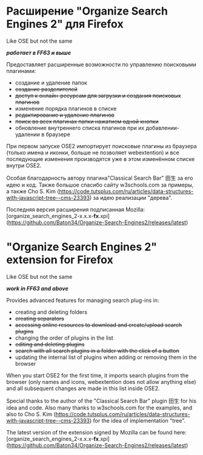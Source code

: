# Расширение "Organize Search Engines 2" для Firefox
 Like OSE but not the same

**_работает в FF63 и выше_**

Предоставляет расширенные возможности по управлению поисковыми плагинами:
* создание и удаление папок
* ~~создание разделителей~~
* ~~доступ к онлайн-ресурсам для загрузки и создания поисковых плагинов~~
* изменение порядка плагинов в списке
* ~~редактирование и удаление плагинов~~
* ~~поиск во всех плагинах папки нажатием одной кнопки~~
* обновление внутреннего списка плагинов при их добавлении-удалении в браузере

При первом запуске OSE2 импортирует поисковые плагины из браузера (только имена и иконки, больше не позволяет webextention) и все последующие изменения производятся уже в этом изменённом списке внутри OSE2.

Особая благодарность автору плагина"Classical Search Bar" 田生 за его идею и код. Также большое спасибо сайту w3schools.com за примеры, а также Cho S. Kim (https://code.tutsplus.com/ru/articles/data-structures-with-javascript-tree--cms-23393) за идею реализации "дерева".

Последняя версия расширения подписанная Mozilla: [organize_search_engines_2-x.x.x-**fx**.xpi] (https://github.com/Baton34/Organize-Search-Engines2/releases/latest)


# "Organize Search Engines 2" extension for Firefox
 Like OSE but not the same
 
 **_work in FF63 and above_**

Provides advanced features for managing search plug-ins in:
* creating and deleting folders
* ~~creating separators~~
* ~~accessing online resources to download and create/upload search plugins~~
* changing the order of plugins in the list
* ~~editing and deleting plugins~~
* ~~search with all search plugins in a folder with the click of a button~~
* updating the internal list of plugins when adding or removing them in the browser

When you start OSE2 for the first time, it imports search plugins from the browser (only names and icons, webextention does not allow anything else) and all subsequent changes are made in this list inside OSE2.

Special thanks to the author of the "Classical Search Bar" plugin 田生 for his idea and code. Also many thanks to w3schools.com for the examples, and also to Cho S. Kim (https://code.tutsplus.com/ru/articles/data-structures-with-javascript-tree--cms-23393) for the idea of implementation "tree".

The latest version of the extension signed by Mozilla can be found here: [organize_search_engines_2-x.x.x-**fx**.xpi] (https://github.com/Baton34/Organize-Search-Engines2/releases/latest)
